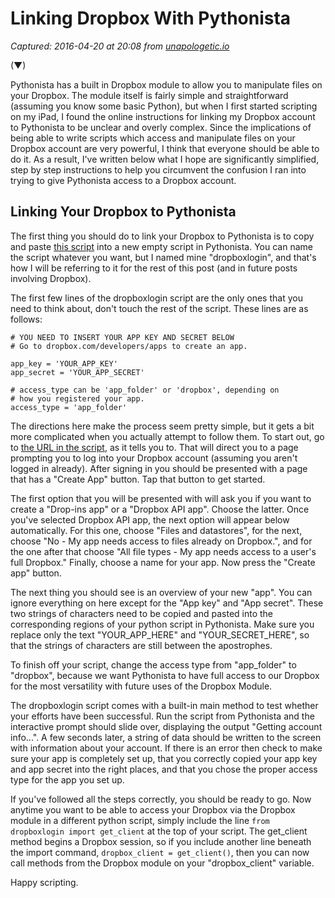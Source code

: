 # Linking Dropbox With Pythonista

_Captured: 2016-04-20 at 20:08 from [unapologetic.io](http://unapologetic.io/posts/2014/01/23/linking-dropbox-with-pythonista/)_

(▼)

Pythonista has a built in Dropbox module to allow you to manipulate files on your Dropbox. The module itself is fairly simple and straightforward (assuming you know some basic Python), but when I first started scripting on my iPad, I found the online instructions for linking my Dropbox account to Pythonista to be unclear and overly complex. Since the implications of being able to write scripts which access and manipulate files on your Dropbox account are very powerful, I think that everyone should be able to do it. As a result, I've written below what I hope are significantly simplified, step by step instructions to help you circumvent the confusion I ran into trying to give Pythonista access to a Dropbox account.

## Linking Your Dropbox to Pythonista

The first thing you should do to link your Dropbox to Pythonista is to copy and paste [this script](https://gist.github.com/omz/4034526) into a new empty script in Pythonista. You can name the script whatever you want, but I named mine "dropboxlogin", and that's how I will be referring to it for the rest of this post (and in future posts involving Dropbox).

The first few lines of the dropboxlogin script are the only ones that you need to think about, don't touch the rest of the script. These lines are as follows:
    
    
    # YOU NEED TO INSERT YOUR APP KEY AND SECRET BELOW
    # Go to dropbox.com/developers/apps to create an app.
    
    app_key = 'YOUR_APP_KEY'
    app_secret = 'YOUR_APP_SECRET'
    
    # access_type can be 'app_folder' or 'dropbox', depending on
    # how you registered your app.
    access_type = 'app_folder'
    

The directions here make the process seem pretty simple, but it gets a bit more complicated when you actually attempt to follow them. To start out, go to [the URL in the script](http://dropbox.com/developers/apps), as it tells you to. That will direct you to a page prompting you to log into your Dropbox account (assuming you aren't logged in already). After signing in you should be presented with a page that has a "Create App" button. Tap that button to get started.

The first option that you will be presented with will ask you if you want to create a "Drop-ins app" or a "Dropbox API app". Choose the latter. Once you've selected Dropbox API app, the next option will appear below automatically. For this one, choose "Files and datastores", for the next, choose "No - My app needs access to files already on Dropbox.", and for the one after that choose "All file types - My app needs access to a user's full Dropbox." Finally, choose a name for your app. Now press the "Create app" button.

The next thing you should see is an overview of your new "app". You can ignore everything on here except for the "App key" and "App secret". These two strings of characters need to be copied and pasted into the corresponding regions of your python script in Pythonista. Make sure you replace only the text "YOUR_APP_HERE" and "YOUR_SECRET_HERE", so that the strings of characters are still between the apostrophes.

To finish off your script, change the access type from "app_folder" to "dropbox", because we want Pythonista to have full access to our Dropbox for the most versatility with future uses of the Dropbox Module.

The dropboxlogin script comes with a built-in main method to test whether your efforts have been successful. Run the script from Pythonista and the interactive prompt should slide over, displaying the output "Getting account info...". A few seconds later, a string of data should be written to the screen with information about your account. If there is an error then check to make sure your app is completely set up, that you correctly copied your app key and app secret into the right places, and that you chose the proper access type for the app you set up.

If you've followed all the steps correctly, you should be ready to go. Now anytime you want to be able to access your Dropbox via the Dropbox module in a different python script, simply include the line `from dropboxlogin import get_client` at the top of your script. The get_client method begins a Dropbox session, so if you include another line beneath the import command, `dropbox_client = get_client()`, then you can now call methods from the Dropbox module on your "dropbox_client" variable.

Happy scripting.
